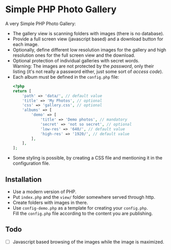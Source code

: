 # Simple PHP Photo Gallery

A very Simple PHP Photo Gallery:

- The gallery view is scanning folders with images (there is no database).
- Provide a full screen view (javascript based) and a download button for each image.
- Optionally, define different low resolution images for the gallery and high resolution ones for the full screen view and the download.
- Optional protection of individual galleries with secret words.  
  Warning: The images are not protected by the _password_, only their listing (it's not really a password either, just some sort of _access code_).
- Each album must be defined in the `config.php` file:  
  ```php
  <?php
  return [
      'path' => 'data/', // default value
      'title' => 'My Photos', // optional
      'css' => 'gallery.css', // optional
      'albums' => [
          'demo' => [
              'title' => 'Demo photos', // mandatory
              'secret' => 'not so secret', // optional
              'low-res' => '640/', // default value
              'high-res' => '1920/', // default value
          ],
      ],
  ];
  ```
- Some styling is possible, by creating a CSS file and mentioning it in the configuration file.

## Installation

- Use a modern version of PHP.
- Put `index.php` and the `view/` folder somewhere served through http.
- Create folders with images in there.
- Use `config-demo.php` as a template for creating your `config.php`.  
  Fill the `config.php` file according to the content you are publishing.

## Todo

- [ ] Javascript based browsing of the images while the image is maximized.
